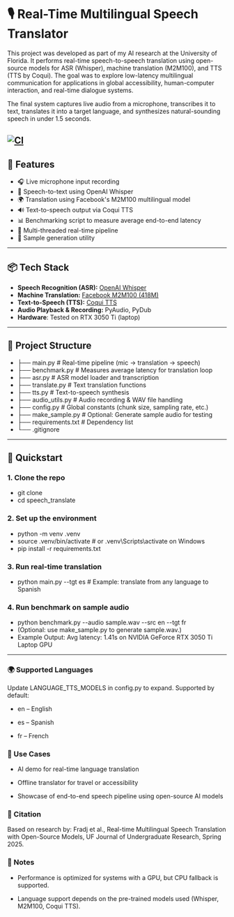 # 🎙️ Real-Time Multilingual Speech Translator

This project was developed as part of my AI research at the University of Florida. It performs real-time speech-to-speech translation using open-source models for ASR (Whisper), machine translation (M2M100), and TTS (TTS by Coqui). The goal was to explore low-latency multilingual communication for applications in global accessibility, human-computer interaction, and real-time dialogue systems.

The final system captures live audio from a microphone, transcribes it to text, translates it into a target language, and synthesizes natural-sounding speech in under 1.5 seconds.

[![CI](https://github.com/gebrilfradj/realtime-speech-translator/actions/workflows/ci.yml/badge.svg)](https://github.com/gebrilfradj/realtime-speech-translator/actions/workflows/ci.yml) 
---

## 🚀 Features

- 🎧 Live microphone input recording
- 🧠 Speech-to-text using OpenAI Whisper
- 🌍 Translation using Facebook's M2M100 multilingual model
- 🔊 Text-to-speech output via Coqui TTS
- 📊 Benchmarking script to measure average end-to-end latency
- 🧵 Multi-threaded real-time pipeline
- 🧪 Sample generation utility

---

## 📦 Tech Stack

- **Speech Recognition (ASR):** [OpenAI Whisper](https://github.com/openai/whisper)
- **Machine Translation:** [Facebook M2M100 (418M)](https://huggingface.co/facebook/m2m100_418M)
- **Text-to-Speech (TTS):** [Coqui TTS](https://github.com/coqui-ai/TTS)
- **Audio Playback & Recording:** PyAudio, PyDub
- **Hardware**: Tested on RTX 3050 Ti (laptop)  


---

## 📂 Project Structure

- ├── main.py # Real-time pipeline (mic → translation → speech)
- ├── benchmark.py # Measures average latency for translation loop
- ├── asr.py # ASR model loader and transcription
- ├── translate.py # Text translation functions
- ├── tts.py # Text-to-speech synthesis
- ├── audio_utils.py # Audio recording & WAV file handling
- ├── config.py # Global constants (chunk size, sampling rate, etc.)
- ├── make_sample.py # Optional: Generate sample audio for testing
- ├── requirements.txt # Dependency list
- └── .gitignore

---

## 🧪 Quickstart

### 1. Clone the repo

- git clone
- cd speech_translate

### 2. Set up the environment

- python -m venv .venv
- source .venv/bin/activate  # or .venv\Scripts\activate on Windows
- pip install -r requirements.txt

### 3. Run real-time translation

- python main.py --tgt es   # Example: translate from any language to Spanish

### 4. Run benchmark on sample audio

- python benchmark.py --audio sample.wav --src en --tgt fr
- (Optional: use make_sample.py to generate sample.wav.)
- Example Output: Avg latency: 1.41s on NVIDIA GeForce RTX 3050 Ti Laptop GPU

---

### 🌍 Supported Languages
Update LANGUAGE_TTS_MODELS in config.py to expand.
Supported by default:

- en – English

- es – Spanish

- fr – French

### 🎯 Use Cases
- AI demo for real-time language translation

- Offline translator for travel or accessibility

- Showcase of end-to-end speech pipeline using open-source AI models

### 🧠 Citation
Based on research by:
Fradj et al., Real-time Multilingual Speech Translation with Open-Source Models,
UF Journal of Undergraduate Research, Spring 2025.

### 📌 Notes
- Performance is optimized for systems with a GPU, but CPU fallback is supported.

- Language support depends on the pre-trained models used (Whisper, M2M100, Coqui TTS).


